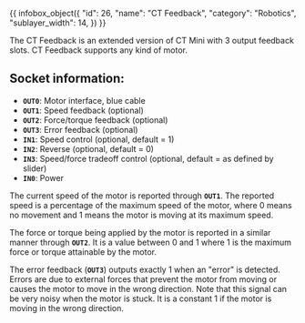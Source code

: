 {{ infobox_object({
	"id": 26,
	"name": "CT Feedback",
	"category": "Robotics",
	"sublayer_width": 14,
}) }}

The CT Feedback is an extended version of CT Mini with 3 output feedback slots. CT Feedback supports any kind of motor.

## Socket information:
- **`OUT0`**: Motor interface, blue cable
- **`OUT1`**: Speed feedback (optional)
- **`OUT2`**: Force/torque feedback (optional)
- **`OUT3`**: Error feedback (optional)
- **`IN1`**: Speed control (optional, default = 1)
- **`IN2`**: Reverse (optional, default = 0)
- **`IN3`**: Speed/force tradeoff control (optional, default = as defined by slider)
- **`IN0`**: Power

The current speed of the motor is reported through **`OUT1`**. The reported speed is a percentage of the maximum speed of the motor, where 0 means no movement and 1 means the motor is moving at its maximum speed.

The force or torque being applied by the motor is reported in a similar manner through **`OUT2`**. It is a value between 0 and 1 where 1 is the maximum force or torque attainable by the motor.

The error feedback (**`OUT3`**) outputs exactly 1 when an "error" is detected. Errors are due to external forces that prevent the motor from moving or causes the motor to move in the wrong direction. Note that this signal can be very noisy when the motor is stuck. It is a constant 1 if the motor is moving in the wrong direction.
